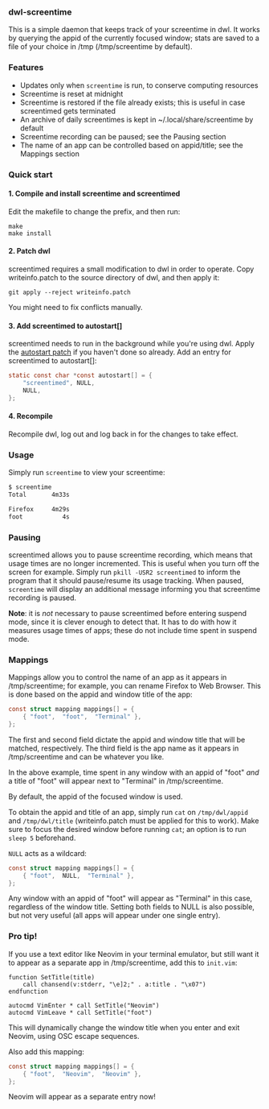### dwl-screentime
This is a simple daemon that keeps track of your screentime in dwl. It works by querying the appid of the currently focused window; stats are saved to a file of your choice in /tmp (/tmp/screentime by default).

### Features
- Updates only when `screentime` is run, to conserve computing resources
- Screentime is reset at midnight
- Screentime is restored if the file already exists; this is useful in case screentimed gets terminated
- An archive of daily screentimes is kept in ~/.local/share/screentime by default
- Screentime recording can be paused; see the Pausing section
- The name of an app can be controlled based on appid/title; see the Mappings section

### Quick start
#### 1. Compile and install screentime and screentimed
Edit the makefile to change the prefix, and then run:
```
make
make install
```

#### 2. Patch dwl
screentimed requires a small modification to dwl in order to operate. Copy writeinfo.patch to the source directory of dwl, and then apply it:
```
git apply --reject writeinfo.patch
```
You might need to fix conflicts manually.

#### 3. Add screentimed to autostart[]
screentimed needs to run in the background while you're using dwl. Apply the [autostart patch](https://codeberg.org/dwl/dwl-patches/src/branch/main/patches/autostart) if you haven't done so already. Add an entry for screentimed to autostart[]:
```c
static const char *const autostart[] = {
    "screentimed", NULL,
    NULL,
};
```

#### 4. Recompile
Recompile dwl, log out and log back in for the changes to take effect.

### Usage
Simply run `screentime` to view your screentime:
```sh
$ screentime
Total       4m33s

Firefox     4m29s
foot           4s
```

### Pausing
screentimed allows you to pause screentime recording, which means that usage times are no longer incremented. This is useful when you turn off the screen for example. Simply run `pkill -USR2 screentimed` to inform the program that it should pause/resume its usage tracking. When paused, `screentime` will display an additional message informing you that screentime recording is paused.

**Note**: it is *not* necessary to pause screentimed before entering suspend mode, since it is clever enough to detect that. It has to do with how it measures usage times of apps; these do not include time spent in suspend mode.

### Mappings
Mappings allow you to control the name of an app as it appears in /tmp/screentime; for example, you can rename Firefox to Web Browser. This is done based on the appid and window title of the app:
```c
const struct mapping mappings[] = {
    { "foot",  "foot",  "Terminal" },
};
```
The first and second field dictate the appid and window title that will be matched, respectively. The third field is the app name as it appears in /tmp/screentime and can be whatever you like.

In the above example, time spent in any window with an appid of "foot" *and* a title of "foot" will appear next to "Terminal" in /tmp/screentime.

By default, the appid of the focused window is used.

To obtain the appid and title of an app, simply run `cat` on `/tmp/dwl/appid` and `/tmp/dwl/title` (writeinfo.patch must be applied for this to work). Make sure to focus the desired window before running `cat`; an option is to run `sleep 5` beforehand.

`NULL` acts as a wildcard:
```c
const struct mapping mappings[] = {
    { "foot",  NULL,  "Terminal" },
};
```
Any window with an appid of "foot" will appear as "Terminal" in this case, regardless of the window title. Setting both fields to NULL is also possible, but not very useful (all apps will appear under one single entry).

### Pro tip!
If you use a text editor like Neovim in your terminal emulator, but still want it to appear as a separate app in /tmp/screentime, add this to `init.vim`:
```vim
function SetTitle(title)
	call chansend(v:stderr, "\e]2;" . a:title . "\x07")
endfunction

autocmd VimEnter * call SetTitle("Neovim")
autocmd VimLeave * call SetTitle("foot")
```
This will dynamically change the window title when you enter and exit Neovim, using OSC escape sequences.

Also add this mapping:
```c
const struct mapping mappings[] = {
    { "foot",  "Neovim",  "Neovim" },
};
```
Neovim will appear as a separate entry now!
